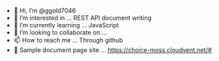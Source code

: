 - 👋 Hi, I’m @ggold7046
- 👀 I’m interested in ... REST API document writing 
- 🌱 I’m currently learning ... JavaScript
- 💞️ I’m looking to collaborate on ...
- 📫 How to reach me ... Through github
- 👀 Sample document page site ... https://choice-moss.cloudvent.net/#

<!---
ggold7046/ggold7046 is a ✨ special ✨ repository because its `README.md` (this file) appears on your GitHub profile.
You can click the Preview link to take a look at your changes.
--->

